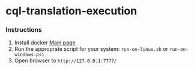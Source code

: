 # cql-translation-execution

### Instructions
1. Install docker [Main page](https://www.docker.com/)
2. Run the approprate script for your system: ```run-on-linux.sh``` or ```run-on-windows.ps1```
3. Open browser to ```http://127.0.0.1:7777/```
